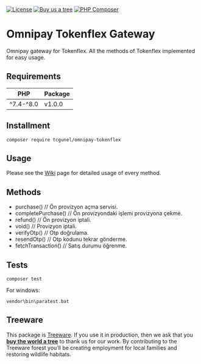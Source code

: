 [![License](https://poser.pugx.org/tcgunel/omnipay-tokenflex/license)](https://packagist.org/packages/tcgunel/omnipay-tokenflex)
[![Buy us a tree](https://img.shields.io/badge/Treeware-%F0%9F%8C%B3-lightgreen)](https://plant.treeware.earth/tcgunel/omnipay-tokenflex)
[![PHP Composer](https://github.com/tcgunel/omnipay-tokenflex/actions/workflows/tests.yml/badge.svg)](https://github.com/tcgunel/omnipay-tokenflex/actions/workflows/tests.yml)

# Omnipay Tokenflex Gateway
Omnipay gateway for Tokenflex. All the methods of Tokenflex implemented for easy usage.

## Requirements
| PHP       | Package |
|-----------|---------|
| ^7.4-^8.0 | v1.0.0  |

## Installment

```
composer require tcgunel/omnipay-tokenflex
```

## Usage

Please see the [Wiki](https://github.com/tcgunel/omnipay-tokenflex/wiki) page for detailed usage of every method.

## Methods

* purchase() // Ön provizyon açma servisi.
* completePurchase() // Ön provizyondaki işlemi provizyona çekme.
* refund() // Ön provizyon iptali.
* void() // Provizyon iptali.
* verifyOtp() // Otp doğrulama.
* resendOtp() // Otp kodunu tekrar gönderme.
* fetchTransaction() // Satış durumu öğrenme.

## Tests
```
composer test
```
For windows:
```
vendor\bin\paratest.bat
```

## Treeware

This package is [Treeware](https://treeware.earth). If you use it in production, then we ask that you [**buy the world a tree**](https://plant.treeware.earth/tcgunel/omnipay-tokenflex) to thank us for our work. By contributing to the Treeware forest you’ll be creating employment for local families and restoring wildlife habitats.
